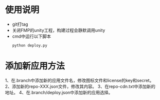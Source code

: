 # 使用说明
- git打tag
- 关闭FMP的unity工程，构建过程会静默调用unity
- cmd中运行以下脚本
  ```
  python deploy.py
  ```

# 添加新应用方法
1、在.branch中添加新的应用文件名，修改图标文件和license的key和secret。
2、添加新的repo-XXX.json文件，修改其内容。
3、在repo-cdn.txt中添加新的地址。
4、在.branch/deploy.json中添加新的应用选择。
